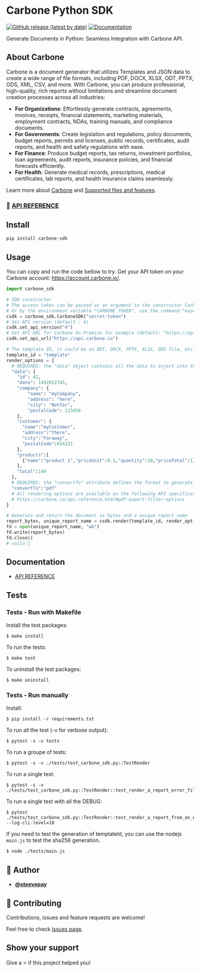 # Carbone Python SDK

[![GitHub release (latest by date)](https://img.shields.io/github/v/release/carboneio/carbone-sdk-python?style=for-the-badge&logo=python)](https://pypi.org/project/carbone-sdk)
[![Documentation](https://img.shields.io/badge/documentation-yes-brightgreen.svg?style=for-the-badge)](./API-REFERENCE.md)

Generate Documents in Python: Seamless Integration with Carbone API.

## About Carbone

Carbone is a document generator that utilizes Templates and JSON data to create a wide range of file formats, including PDF, DOCX, XLSX, ODT, PPTX, ODS, XML, CSV, and more. With Carbone, you can produce professional, high-quality, rich reports without limitations and streamline document creation processes across all industries:
- **For Organizations**: Effortlessly generate contracts, agreements, invoices, receipts, financial statements, marketing materials, employment contracts, NDAs, training manuals, and compliance documents.
- **For Governments**: Create legislation and regulations, policy documents, budget reports, permits and licenses, public records, certificates, audit reports, and health and safety regulations with ease.
- **For Finance**: Produce budget reports, tax returns, investment portfolios, loan agreements, audit reports, insurance policies, and financial forecasts efficiently.
- **For Health**: Generate medical records, prescriptions, medical certificates, lab reports, and health insurance claims seamlessly.

Learn more about [Carbone](https://carbone.io) and [Supported files and features](https://carbone.io/documentation.html#supported-files-and-features-list).

### 🔖 [API REFERENCE](./API-REFERENCE.md)

## Install

```sh
pip install carbone-sdk
```

## Usage

You can copy and run the code bellow to try.
Get your API token on your Carbone account: https://account.carbone.io/.

```python
import carbone_sdk

# SDK constructor
# The access token can be passed as an argument to the constructor CarboneSDK
# Or by the environment variable "CARBONE_TOKEN", use the command "export CARBONE_TOKEN=secret-token"
csdk = carbone_sdk.CarboneSDK("secret-token")
# Set API version (default : 4)
csdk.set_api_version("4")
# Set API URL for Carbone On-Premise for example (default: "https://api.carbone.io")
csdk.set_api_url("https://api.carbone.io")

# The template ID, it could be an ODT, DOCX, PPTX, XLSX, ODS file, etc...
template_id = "template"
render_options = {
  # REQUIRED: the "data" object contains all the data to inject into the template
  "data": {
    "id": 42,
    "date": 1492012745,
    "company": {
        "name": "myCompany",
        "address": "here",
        "city": "Notfar",
        "postalCode": 123456
    },
    "customer": {
      "name":"myCustomer",
      "address":"there",
      "city":"Faraway",
      "postalCode":654321
    },
    "products":[
      {"name":"product 1","priceUnit":0.1,"quantity":10,"priceTotal":1}
    ],
    "total":140
  },
  # REQUIRED: the "convertTo" attribute defines the format to generate or convert
  "convertTo":"pdf"
  # All rendering options are available on the following API specification:
  # https://carbone.io/api-reference.html#pdf-export-filter-options
}

# Generate and return the document as bytes and a unique report name
report_bytes, unique_report_name = csdk.render(template_id, render_options)
fd = open(unique_report_name, "wb")
fd.write(report_bytes)
fd.close()
# voila 🎉
```
## Documentation

- [API REFERENCE](./API-REFERENCE.md)

## Tests

### Tests - Run with Makefile
Install the test packages:
```shell
$ make install
```
To run the tests:
```shell
$ make test
```
To uninstall the test packages:
```shell
$ make uninstall
```

### Tests - Run manually
Install:
```
$ pip install -r requirements.txt
```

To run all the test (-v for verbose output):
```shell
$ pytest -s -v tests
```

To run a groupe of tests:
```shell
$ pytest -s -v ./tests/test_carbone_sdk.py::TestRender
```

To run a single test:
```shell
$ pytest -s -v ./tests/test_carbone_sdk.py::TestRender::test_render_a_report_error_file_missing
```

To run a single test with all the DEBUG:
```
$ pytest ./tests/test_carbone_sdk.py::TestRender::test_render_a_report_from_an_existing_template_id --log-cli-level=10
```
If you need to test the generation of templateId, you can use the nodejs `main.js` to test the sha256 generation.
```bash
$ node ./tests/main.js
```

## 👤 Author

- [**@steevepay**](https://github.com/steevepay)

## 🤝 Contributing

Contributions, issues and feature requests are welcome!

Feel free to check [issues page](https://github.com/carboneio/carbone-sdk-python/issues).

## Show your support

Give a ⭐️ if this project helped you!
